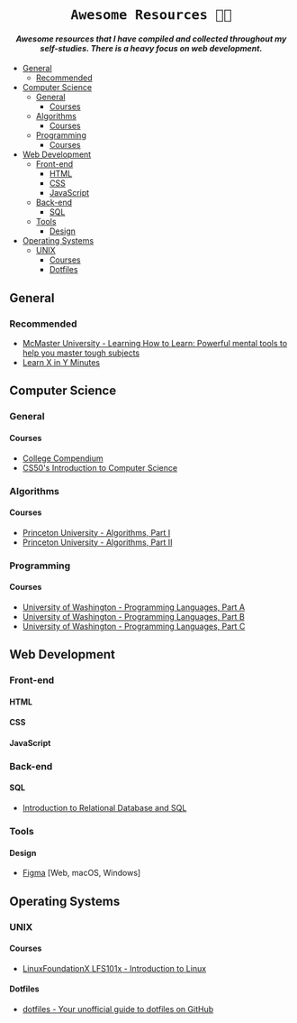 <h1 align="center">
    <code>Awesome Resources 👨‍💻</code>
</h1>

<h4 align="center"><i>Awesome resources that I have compiled and collected throughout my self-studies. There is a heavy focus on web development.</i></h4>

- [General](#general)
  - [Recommended](#recommended)
- [Computer Science](#computer-science)
  - [General](#general-1)
    - [Courses](#courses)
  - [Algorithms](#algorithms)
    - [Courses](#courses-1)
  - [Programming](#programming)
    - [Courses](#courses-2)
- [Web Development](#web-development)
  - [Front-end](#front-end)
    - [HTML](#html)
    - [CSS](#css)
    - [JavaScript](#javascript)
  - [Back-end](#back-end)
    - [SQL](#sql)
  - [Tools](#tools)
    - [Design](#design)
- [Operating Systems](#operating-systems)
  - [UNIX](#unix)
    - [Courses](#courses-3)
    - [Dotfiles](#dotfiles)

## General

### Recommended

- [McMaster University - Learning How to Learn: Powerful mental tools to help you master tough subjects](https://www.coursera.org/learn/learning-how-to-learn)
- [Learn X in Y Minutes](https://learnxinyminutes.com/)

## Computer Science

### General

#### Courses

- [College Compendium](https://collegecompendium.goldin.io/)
- [CS50's Introduction to Computer Science](https://www.edx.org/course/introduction-computer-science-harvardx-cs50x)

### Algorithms

#### Courses

- [Princeton University - Algorithms, Part I](https://www.coursera.org/learn/algorithms-part1)
- [Princeton University - Algorithms, Part II](https://www.coursera.org/learn/algorithms-part2)

### Programming

#### Courses

- [University of Washington - Programming Languages, Part A](https://www.coursera.org/learn/programming-languages)
- [University of Washington - Programming Languages, Part B](https://www.coursera.org/learn/programming-languages-part-b)
- [University of Washington - Programming Languages, Part C](https://www.coursera.org/learn/programming-languages-part-c)

## Web Development

### Front-end

#### HTML

#### CSS

#### JavaScript

### Back-end

#### SQL

- [Introduction to Relational Database and SQL](https://www.coursera.org/projects/introduction-to-relational-database-and-sql)

### Tools

#### Design

- [Figma](https://www.figma.com/) [Web, macOS, Windows]

## Operating Systems

### UNIX

#### Courses

- [LinuxFoundationX LFS101x - Introduction to Linux](https://www.edx.org/course/introduction-to-linux)

#### Dotfiles

- [dotfiles - Your unofficial guide to dotfiles on GitHub](https://dotfiles.github.io/)
